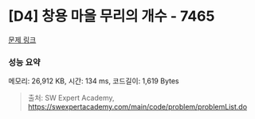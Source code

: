 # [D4] 창용 마을 무리의 개수 - 7465 

[문제 링크](https://swexpertacademy.com/main/code/problem/problemDetail.do?contestProbId=AWngfZVa9XwDFAQU) 

### 성능 요약

메모리: 26,912 KB, 시간: 134 ms, 코드길이: 1,619 Bytes



> 출처: SW Expert Academy, https://swexpertacademy.com/main/code/problem/problemList.do